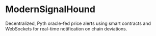 # ModernSignalHound
Decentralized, Pyth oracle-fed price alerts using smart contracts and WebSockets for real-time notification on chain deviations.
